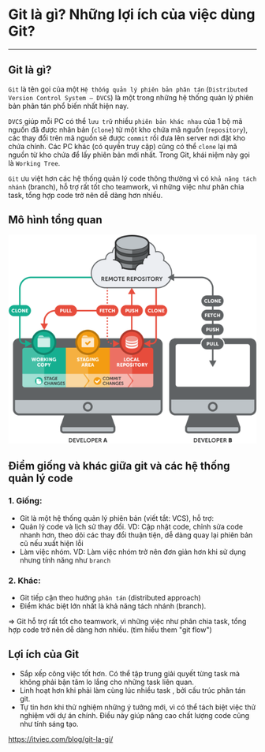 # Git là gì? Những lợi ích của việc dùng Git?
---
## Git là gì?
`Git` là tên gọi của một `Hệ thống quản lý phiên bản phân tán` (`Distributed Version Control System – DVCS`) là một trong những hệ thống quản lý phiên bản phân tán phổ biến nhất hiện nay.

`DVCS` giúp mỗi PC có thể `lưu trữ` nhiều `phiên bản khác nhau` của 1 bộ mã nguồn đã được nhân bản (`clone`) từ một kho chứa mã nguồn (`repository`), các thay đổi trên mã nguồn sẽ được `commit` rồi đưa lên server nơi đặt kho chứa chính. Các PC khác (có quyền truy cập) cũng có thể `clone` lại mã nguồn từ kho chứa để lấy phiên bản mới nhất. Trong Git, khái niệm này gọi là `Working Tree`.


`Git` ưu việt hơn các hệ thống quản lý code thông thường vì có `khả năng tách nhánh` (branch), hỗ trợ rất tốt cho teamwork, vì những việc như phân chia task, tổng hợp code trở nên dễ dàng hơn nhiều.

## Mô hình tổng quan

![](../images/git-overview-fb-1.png)

## Điểm giống và khác giữa git và các hệ thống quản lý code
### 1. Giống:
- Git là một hệ thống quản lý phiên bản (viết tắt: VCS), hỗ trợ:
 - Quản lý code và lịch sử thay đổi.
 VD: Cập nhật code, chỉnh sửa code nhanh hơn, theo dõi các thay đổi thuận tiện, dễ dàng quay lại phiên bản cũ nếu xuất hiện lỗi
 - Làm việc nhóm.
 VD: Làm việc nhóm trở nên đơn giản hơn khi sử dụng nhưng tính năng như `branch`

### 2. Khác:
- Git tiếp cận theo hướng `phân tán` (distributed approach)
- Điểm khác biệt lớn nhất là khả năng tách nhánh (branch).

 => Git hỗ trợ rất tốt cho teamwork, vì những việc như phân chia task, tổng hợp code trở nên dễ dàng hơn nhiều. (tìm hiểu them "git flow")

## Lợi ích của Git
- Sắp xếp công việc tốt hơn.
  Có thể tập trung giải quyết từng task mà không phải bận tâm lo lắng cho những task liên quan.
- Linh hoạt hơn khi phải làm cùng lúc nhiều task , bởi cấu trúc phân tán git.
- Tự tin hơn khi thử nghiệm những ý tưởng mới, vì có thể tách biệt việc thử nghiệm với dự án chính. Điều này giúp nâng cao chất lượng code cũng như tính sáng tạo.




 https://itviec.com/blog/git-la-gi/
